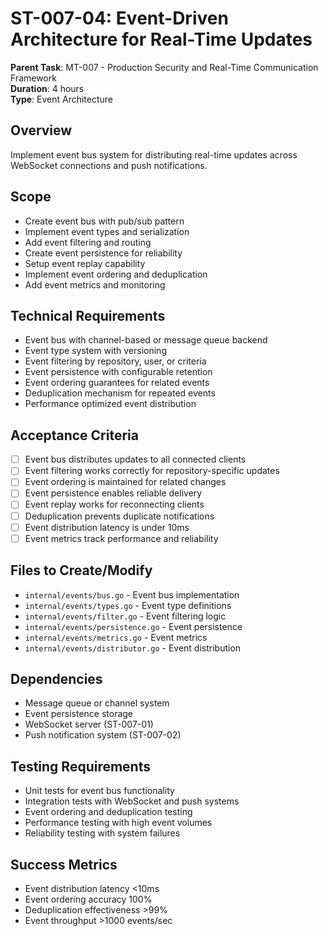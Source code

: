 # ST-007-04: Event-Driven Architecture for Real-Time Updates

**Parent Task**: MT-007 - Production Security and Real-Time Communication Framework  
**Duration**: 4 hours  
**Type**: Event Architecture

## Overview
Implement event bus system for distributing real-time updates across WebSocket connections and push notifications.

## Scope
- Create event bus with pub/sub pattern
- Implement event types and serialization
- Add event filtering and routing
- Create event persistence for reliability
- Setup event replay capability
- Implement event ordering and deduplication
- Add event metrics and monitoring

## Technical Requirements
- Event bus with channel-based or message queue backend
- Event type system with versioning
- Event filtering by repository, user, or criteria
- Event persistence with configurable retention
- Event ordering guarantees for related events
- Deduplication mechanism for repeated events
- Performance optimized event distribution

## Acceptance Criteria
- [ ] Event bus distributes updates to all connected clients
- [ ] Event filtering works correctly for repository-specific updates
- [ ] Event ordering is maintained for related changes
- [ ] Event persistence enables reliable delivery
- [ ] Event replay works for reconnecting clients
- [ ] Deduplication prevents duplicate notifications
- [ ] Event distribution latency is under 10ms
- [ ] Event metrics track performance and reliability

## Files to Create/Modify
- `internal/events/bus.go` - Event bus implementation
- `internal/events/types.go` - Event type definitions
- `internal/events/filter.go` - Event filtering logic
- `internal/events/persistence.go` - Event persistence
- `internal/events/metrics.go` - Event metrics
- `internal/events/distributor.go` - Event distribution

## Dependencies
- Message queue or channel system
- Event persistence storage
- WebSocket server (ST-007-01)
- Push notification system (ST-007-02)

## Testing Requirements
- Unit tests for event bus functionality
- Integration tests with WebSocket and push systems
- Event ordering and deduplication testing
- Performance testing with high event volumes
- Reliability testing with system failures

## Success Metrics
- Event distribution latency <10ms
- Event ordering accuracy 100%
- Deduplication effectiveness >99%
- Event throughput >1000 events/sec